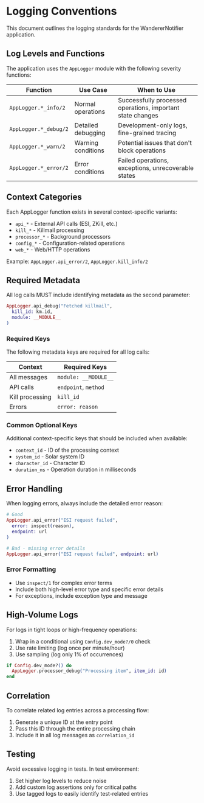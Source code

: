 # Logging Conventions

This document outlines the logging standards for the WandererNotifier application.

## Log Levels and Functions

The application uses the `AppLogger` module with the following severity functions:

| Function              | Use Case           | When to Use                                                |
| --------------------- | ------------------ | ---------------------------------------------------------- |
| `AppLogger.*_info/2`  | Normal operations  | Successfully processed operations, important state changes |
| `AppLogger.*_debug/2` | Detailed debugging | Development-only logs, fine-grained tracing                |
| `AppLogger.*_warn/2`  | Warning conditions | Potential issues that don't block operations               |
| `AppLogger.*_error/2` | Error conditions   | Failed operations, exceptions, unrecoverable states        |

## Context Categories

Each AppLogger function exists in several context-specific variants:

- `api_*` - External API calls (ESI, ZKill, etc.)
- `kill_*` - Killmail processing
- `processor_*` - Background processors
- `config_*` - Configuration-related operations
- `web_*` - Web/HTTP operations

Example: `AppLogger.api_error/2`, `AppLogger.kill_info/2`

## Required Metadata

All log calls MUST include identifying metadata as the second parameter:

```elixir
AppLogger.api_debug("Fetched killmail",
  kill_id: km.id,
  module: __MODULE__
)
```

### Required Keys

The following metadata keys are required for all log calls:

| Context         | Required Keys        |
| --------------- | -------------------- |
| All messages    | `module: __MODULE__` |
| API calls       | `endpoint`, `method` |
| Kill processing | `kill_id`            |
| Errors          | `error: reason`      |

### Common Optional Keys

Additional context-specific keys that should be included when available:

- `context_id` - ID of the processing context
- `system_id` - Solar system ID
- `character_id` - Character ID
- `duration_ms` - Operation duration in milliseconds

## Error Handling

When logging errors, always include the detailed error reason:

```elixir
# Good
AppLogger.api_error("ESI request failed",
  error: inspect(reason),
  endpoint: url
)

# Bad - missing error details
AppLogger.api_error("ESI request failed", endpoint: url)
```

### Error Formatting

- Use `inspect/1` for complex error terms
- Include both high-level error type and specific error details
- For exceptions, include exception type and message

## High-Volume Logs

For logs in tight loops or high-frequency operations:

1. Wrap in a conditional using `Config.dev_mode?/0` check
2. Use rate limiting (log once per minute/hour)
3. Use sampling (log only 1% of occurrences)

```elixir
if Config.dev_mode?() do
  AppLogger.processor_debug("Processing item", item_id: id)
end
```

## Correlation

To correlate related log entries across a processing flow:

1. Generate a unique ID at the entry point
2. Pass this ID through the entire processing chain
3. Include it in all log messages as `correlation_id`

## Testing

Avoid excessive logging in tests. In test environment:

1. Set higher log levels to reduce noise
2. Add custom log assertions only for critical paths
3. Use tagged logs to easily identify test-related entries
